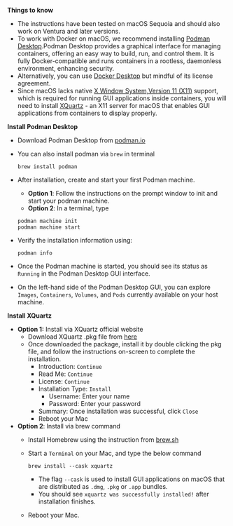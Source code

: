 **Things to know**
- The instructions have been tested on macOS Sequoia and should also work on Ventura and later versions.
- To work with Docker on macOS, we recommend installing [Podman Desktop](https://podman.io).Podman Desktop provides a graphical interface for managing containers, offering an easy way to build, run, and control them. It is fully Docker-compatible and runs containers in a rootless, daemonless environment, enhancing security.
- Alternatively, you can use [Docker Desktop](https://www.docker.com/products/docker-desktop/) but mindful of its license agreement.
- Since macOS lacks native [X Window System,Version 11 (X11)](https://en.wikipedia.org/wiki/X_Window_System) support, which is required for running GUI applications inside containers, you will need to install [XQuartz](https://www.xquartz.org/) - an X11 server for macOS that enables GUI applications from containers to display properly.

**Install Podman Desktop**

- Download Podman Desktop from [podman.io](https://podman.io/docs/installation)
- You can also install podman via `brew` in terminal
    ```
    brew install podman
    ```

- After installation, create and start your first Podman machine.
    - **Option 1**: Follow the instructions on the prompt window to init and start your podman machine.
    - **Option 2**: In a terminal, type
    ```
    podman machine init
    podman machine start
    ```

- Verify the installation information using:
    ```
    podman info
    ```

- Once the Podman machine is started, you should see its status as `Running` in the Podman Desktop GUI interface.
- On the left-hand side of the Podman Desktop GUI, you can explore `Images`, `Containers`, `Volumes`, and `Pods` currently available on your host machine.

**Install XQuartz**
- **Option 1:** Install via XQuartz official website
    - Download XQuartz .pkg file from [here](https://xquartz.org)
    - Once downloaded the package, install it by double clicking the pkg file, and follow the instructions on-screen to complete the installation.
        - Introduction: `Continue`
        - Read Me: `Continue`
        - License: `Continue`
        - Installation Type: `Install`
            - Username: Enter your name
            - Password: Enter your password
        - Summary: Once installation was successful, click `Close`
        - Reboot your Mac
- **Option 2**: Install via brew command
    - Install Homebrew using the instruction from [brew.sh](https://brew.sh/)
    - Start a `Terminal` on your Mac, and type the below command
        ```
        brew install --cask xquartz
        ```

        - The flag `--cask` is used to install GUI applications on macOS that are distributed as `.dmg`, `.pkg` or `.app` bundles.
        - You should see `xquartz was successfully installed!` after installation finishes.
    - Reboot your Mac.        